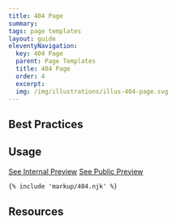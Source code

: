 ```yaml
---
title: 404 Page
summary: 
tags: page templates
layout: guide
eleventyNavigation:
  key: 404 Page
  parent: Page Templates
  title: 404 Page
  order: 4
  excerpt:
  img: /img/illustrations/illus-404-page.svg
---
```


## Best Practices


## Usage

<a class="btn btn-primary" href="/page-templates/404-page-internal/" target="_blank">See Internal Preview</a> <a class="btn btn-primary" href="/page-templates/404-page-public/" target="_blank">See Public Preview</a>

``` html
{% include 'markup/404.njk' %}
```

## Resources








